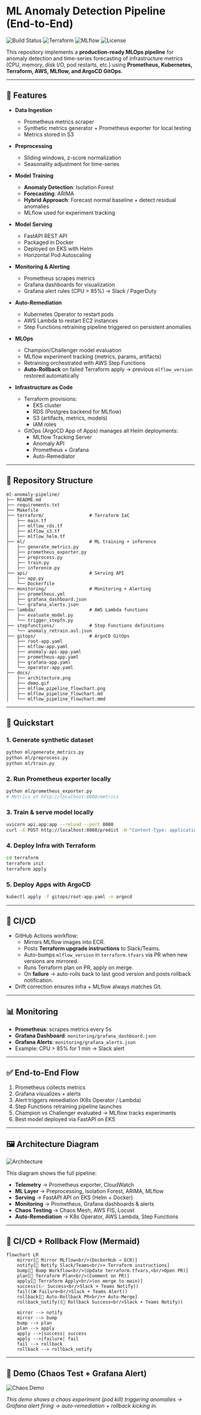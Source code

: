 # ML Anomaly Detection Pipeline (End-to-End)

![Build Status](https://img.shields.io/github/actions/workflow/status/parthamehta123/ml-anomaly-pipeline/ci.yml?branch=main)
![Terraform](https://img.shields.io/badge/Terraform-AWS%20EKS-blueviolet?logo=terraform)
![MLflow](https://img.shields.io/badge/MLflow-Latest%20Deployed-green?logo=mlflow)
![License](https://img.shields.io/badge/license-MIT-green)

This repository implements a **production-ready MLOps pipeline** for anomaly detection and time-series forecasting of infrastructure metrics (CPU, memory, disk I/O, pod restarts, etc.) using **Prometheus, Kubernetes, Terraform, AWS, MLflow, and ArgoCD GitOps**.

---

## 📌 Features

- **Data Ingestion**
  - Prometheus metrics scraper
  - Synthetic metrics generator + Prometheus exporter for local testing
  - Metrics stored in S3

- **Preprocessing**
  - Sliding windows, z-score normalization
  - Seasonality adjustment for time-series

- **Model Training**
  - **Anomaly Detection**: Isolation Forest
  - **Forecasting**: ARIMA
  - **Hybrid Approach**: Forecast normal baseline + detect residual anomalies
  - MLflow used for experiment tracking

- **Model Serving**
  - FastAPI REST API
  - Packaged in Docker
  - Deployed on EKS with Helm
  - Horizontal Pod Autoscaling

- **Monitoring & Alerting**
  - Prometheus scrapes metrics
  - Grafana dashboards for visualization
  - Grafana alert rules (CPU > 85%) → Slack / PagerDuty

- **Auto-Remediation**
  - Kubernetes Operator to restart pods
  - AWS Lambda to restart EC2 instances
  - Step Functions retraining pipeline triggered on persistent anomalies

- **MLOps**
  - Champion/Challenger model evaluation
  - MLflow experiment tracking (metrics, params, artifacts)
  - Retraining orchestrated with AWS Step Functions
  - **Auto-Rollback** on failed Terraform apply → previous `mlflow_version` restored automatically

- **Infrastructure as Code**
  - Terraform provisions:
    - EKS cluster
    - RDS (Postgres backend for MLflow)
    - S3 (artifacts, metrics, models)
    - IAM roles
  - GitOps (ArgoCD App of Apps) manages all Helm deployments:
    - MLflow Tracking Server
    - Anomaly API
    - Prometheus + Grafana
    - Auto-Remediator

---

## 📂 Repository Structure

```
ml-anomaly-pipeline/
├── README.md
├── requirements.txt
├── Makefile
├── terraform/                 # Terraform IaC
│   ├── main.tf
│   ├── mlflow_rds.tf
│   ├── mlflow_s3.tf
│   ├── mlflow_helm.tf
├── ml/                        # ML training + inference
│   ├── generate_metrics.py
│   ├── prometheus_exporter.py
│   ├── preprocess.py
│   ├── train.py
│   ├── inference.py
├── api/                       # Serving API
│   ├── app.py
│   └── Dockerfile
├── monitoring/                # Monitoring + Alerting
│   ├── prometheus.yml
│   ├── grafana_dashboard.json
│   └── grafana_alerts.json
├── lambda/                    # AWS Lambda functions
│   ├── evaluate_model.py
│   └── trigger_stepfn.py
├── stepfunctions/             # Step Functions definitions
│   └── anomaly_retrain.asl.json
├── gitops/                    # ArgoCD GitOps
│   ├── root-app.yaml
│   ├── mlflow-app.yaml
│   ├── anomaly-api-app.yaml
│   ├── prometheus-app.yaml
│   ├── grafana-app.yaml
│   └── operator-app.yaml
├── docs/
│   ├── architecture.png
│   ├── demo.gif
│   ├── mlflow_pipeline_flowchart.png
│   ├── mlflow_pipeline_flowchart.md
│   └── mlflow_pipeline_flowchart.mmd
```

---

## 🚀 Quickstart

### 1. Generate synthetic dataset
```bash
python ml/generate_metrics.py
python ml/preprocess.py
python ml/train.py
```

### 2. Run Prometheus exporter locally
```bash
python ml/prometheus_exporter.py
# Metrics at http://localhost:8000/metrics
```

### 3. Train & serve model locally
```bash
uvicorn api.app:app --reload --port 8080
curl -X POST http://localhost:8080/predict -H "Content-Type: application/json" -d '{"cpu_zscore": 2.1, "memory_zscore": 1.5}'
```

### 4. Deploy Infra with Terraform
```bash
cd terraform
terraform init
terraform apply
```

### 5. Deploy Apps with ArgoCD
```bash
kubectl apply -f gitops/root-app.yaml -n argocd
```

---

## 🔄 CI/CD

- GitHub Actions workflow:
  - Mirrors MLflow images into ECR.
  - Posts **Terraform upgrade instructions** to Slack/Teams.
  - Auto-bumps `mlflow_version` in `terraform.tfvars` via PR when new versions are mirrored.
  - Runs Terraform plan on PR, apply on merge.
  - On **failure** → auto-rolls back to last good version and posts rollback notification.
- Drift correction ensures infra + MLflow always matches Git.

---

## 📊 Monitoring

- **Prometheus**: scrapes metrics every 5s  
- **Grafana Dashboard**: `monitoring/grafana_dashboard.json`  
- **Grafana Alerts**: `monitoring/grafana_alerts.json`  
- Example: CPU > 85% for 1 min → Slack alert

---

## ✅ End-to-End Flow

1. Prometheus collects metrics  
2. Grafana visualizes + alerts  
3. Alert triggers remediation (K8s Operator / Lambda)  
4. Step Functions retraining pipeline launches  
5. Champion vs Challenger evaluated → MLflow tracks experiments  
6. Best model deployed via FastAPI on EKS  

---

## 🖼️ Architecture Diagram

![Architecture](docs/architecture.png)

This diagram shows the full pipeline:
- **Telemetry** → Prometheus exporter, CloudWatch
- **ML Layer** → Preprocessing, Isolation Forest, ARIMA, MLflow
- **Serving** → FastAPI API on EKS (Helm + Docker)
- **Monitoring** → Prometheus, Grafana dashboards & alerts
- **Chaos Testing** → Chaos Mesh, AWS FIS, Locust
- **Auto-Remediation** → K8s Operator, AWS Lambda, Step Functions

---

## 🔄 CI/CD + Rollback Flow (Mermaid)

```mermaid
flowchart LR
    mirror[🔄 Mirror MLflow<br/>(DockerHub → ECR)]
    notify[📢 Notify Slack/Teams<br/>+ Terraform instructions]
    bump[🤖 Bump Workflow<br/>(Update terraform.tfvars,<br/>Open PR)]
    plan[📝 Terraform Plan<br/>(Comment on PR)]
    apply[🚀 Terraform Apply<br/>(on merge to main)]
    success((✅ Success<br/>Slack + Teams Notify))
    fail((❌ Failure<br/>Slack + Teams Alert))
    rollback[🔄 Auto-Rollback PR<br/>+ Auto-Merge]
    rollback_notify((📢 Rollback Success<br/>Slack + Teams Notify))

    mirror --> notify
    mirror --> bump
    bump --> plan
    plan --> apply
    apply -->|success| success
    apply -->|failure| fail
    fail --> rollback
    rollback --> rollback_notify
```

---

## 🎥 Demo (Chaos Test + Grafana Alert)

![Chaos Demo](docs/demo.gif)

*This demo shows a chaos experiment (pod kill) triggering anomalies → Grafana alert firing → auto-remediation + rollback kicking in.*
